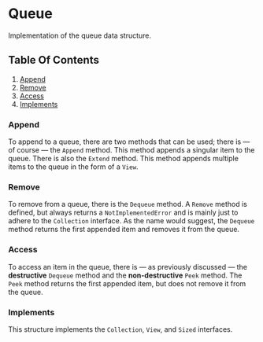 # Queue

Implementation of the queue data structure.

## Table Of Contents
1. [Append](#append)
2. [Remove](#remove)
3. [Access](#access)
4. [Implements](#implements)

### Append
To append to a queue, there are two methods that can be used; there is &mdash; of course &mdash; the `Append` method. This method appends a singular item to the queue. There is also the `Extend` method. This method appends multiple items to the queue in the form of a `View`.

### Remove
To remove from a queue, there is the `Dequeue` method. A `Remove` method is defined, but always returns a `NotImplementedError` and is mainly just to adhere to the `Collection` interface. As the name would suggest, the `Dequeue` method returns the first appended item and removes it from the queue.

### Access
To access an item in the queue, there is &mdash; as previously discussed &mdash; the **destructive** `Dequeue` method and the **non-destructive** `Peek` method. The `Peek` method returns the first appended item, but does not remove it from the queue.

### Implements
This structure implements the `Collection`, `View`, and `Sized` interfaces.